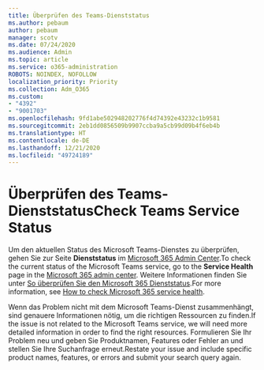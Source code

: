 ```yaml
---
title: Überprüfen des Teams-Dienststatus
ms.author: pebaum
author: pebaum
manager: scotv
ms.date: 07/24/2020
ms.audience: Admin
ms.topic: article
ms.service: o365-administration
ROBOTS: NOINDEX, NOFOLLOW
localization_priority: Priority
ms.collection: Adm_O365
ms.custom:
- "4392"
- "9001703"
ms.openlocfilehash: 9fd1abe502948202776f4d74392e43232c1b9581
ms.sourcegitcommit: 2eb1dd0856509b9907ccba9a5cb99d09b4f6eb4b
ms.translationtype: HT
ms.contentlocale: de-DE
ms.lasthandoff: 12/21/2020
ms.locfileid: "49724189"
---
```

# <a name="check-teams-service-status"></a><span data-ttu-id="c81c1-102">Überprüfen des Teams-Dienststatus</span><span class="sxs-lookup"><span data-stu-id="c81c1-102">Check Teams Service Status</span></span>

<span data-ttu-id="c81c1-103">Um den aktuellen Status des Microsoft Teams-Dienstes zu überprüfen, gehen Sie zur Seite **Dienststatus** im [Microsoft 365 Admin Center](https://go.microsoft.com/fwlink/p/?linkid=2024339).</span><span class="sxs-lookup"><span data-stu-id="c81c1-103">To check the current status of the Microsoft Teams service, go to the **Service Health** page in the [Microsoft 365 admin center](https://go.microsoft.com/fwlink/p/?linkid=2024339).</span></span> <span data-ttu-id="c81c1-104">Weitere Informationen finden Sie unter [So überprüfen Sie den Microsoft 365 Dienststatus](https://docs.microsoft.com/office365/enterprise/view-service-health).</span><span class="sxs-lookup"><span data-stu-id="c81c1-104">For more information, see [How to check Microsoft 365 service health](https://docs.microsoft.com/office365/enterprise/view-service-health).</span></span>

<span data-ttu-id="c81c1-105">Wenn das Problem nicht mit dem Microsoft Teams-Dienst zusammenhängt, sind genauere Informationen nötig, um die richtigen Ressourcen zu finden.</span><span class="sxs-lookup"><span data-stu-id="c81c1-105">If the issue is not related to the Microsoft Teams service, we will need more detailed information in order to find the right resources.</span></span> <span data-ttu-id="c81c1-106">Formulieren Sie Ihr Problem neu und geben Sie Produktnamen, Features oder Fehler an und stellen Sie Ihre Suchanfrage erneut.</span><span class="sxs-lookup"><span data-stu-id="c81c1-106">Restate your issue and include specific product names, features, or errors and submit your search query again.</span></span>
